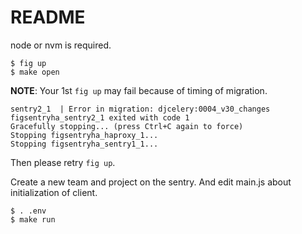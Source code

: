 # README

node or nvm is required.

    $ fig up
    $ make open

**NOTE**: Your 1st `fig up` may fail because of timing of migration.

    sentry2_1  | Error in migration: djcelery:0004_v30_changes
    figsentryha_sentry2_1 exited with code 1
    Gracefully stopping... (press Ctrl+C again to force)
    Stopping figsentryha_haproxy_1...
    Stopping figsentryha_sentry1_1...

Then please retry `fig up`.

Create a new team and project on the sentry.
And edit main.js about initialization of client.

    $ . .env
    $ make run

